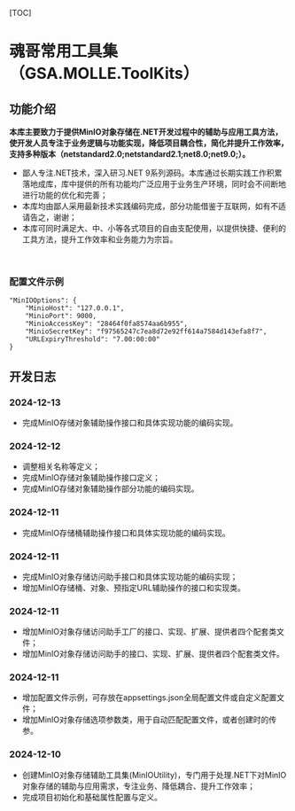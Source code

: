 [TOC]

# 魂哥常用工具集（GSA.MOLLE.ToolKits）

## 功能介绍

**本库主要致力于提供MinIO对象存储在.NET开发过程中的辅助与应用工具方法，使开发人员专注于业务逻辑与功能实现，降低项目耦合性，简化并提升工作效率，支持多种版本（netstandard2.0;netstandard2.1;net8.0;net9.0;）。**

- 鄙人专注.NET技术，深入研习.NET 9系列源码。本库通过长期实践工作积累落地成库，库中提供的所有功能均广泛应用于业务生产环境，同时会不间断地进行功能的优化和完善；
- 本库均由鄙人采用最新技术实践编码完成，部分功能借鉴于互联网，如有不适请告之，谢谢；
- 本库可同时满足大、中、小等各式项目的自由支配使用，以提供快捷、便利的工具方法，提升工作效率和业务能力为宗旨。

<br>

### 配置文件示例

```
"MinIOOptions": {
    "MinioHost": "127.0.0.1",
    "MinioPort": 9000,
    "MinioAccessKey": "28464f0fa8574aa6b955",
    "MinioSecretKey": "f97565247c7ea8d72e92ff614a7584d143efa8f7",
    "URLExpiryThreshold": "7.00:00:00"
}
```

## 开发日志

### 2024-12-13
- 完成MinIO存储对象辅助操作接口和具体实现功能的编码实现。

### 2024-12-12
- 调整相关名称等定义；
- 完成MinIO存储对象辅助操作接口定义；
- 完成MinIO存储对象辅助操作部分功能的编码实现。

### 2024-12-11
- 完成MinIO存储桶辅助操作接口和具体实现功能的编码实现。

### 2024-12-11
- 完成MinIO对象存储访问助手接口和具体实现功能的编码实现；
- 增加MinIO存储桶、对象、预指定URL辅助操作的接口和实现类。

### 2024-12-11
- 增加MinIO对象存储访问助手工厂的接口、实现、扩展、提供者四个配套类文件；
- 增加MinIO对象存储访问助手的接口、实现、扩展、提供者四个配套类文件。

### 2024-12-11
- 增加配置文件示例，可存放在appsettings.json全局配置文件或自定义配置文件；
- 增加MinIO对象存储选项参数类，用于自动匹配配置文件，或者创建时的传参。

### 2024-12-10
- 创建MinIO对象存储辅助工具集(MinIOUtility)，专门用于处理.NET下对MinIO对象存储的辅助与应用需求，专注业务、降低耦合、提升工作效率；
- 完成项目初始化和基础属性配置与定义。
